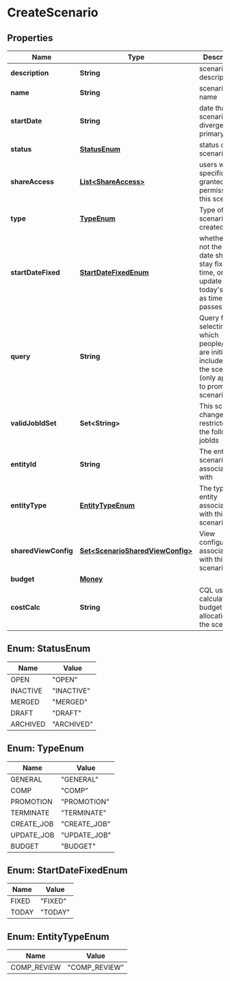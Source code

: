 

# CreateScenario


## Properties

| Name | Type | Description | Notes |
|------------ | ------------- | ------------- | -------------|
|**description** | **String** | scenario description |  [optional] |
|**name** | **String** | scenario name |  |
|**startDate** | **String** | date that this scenario diverges from primary |  [optional] |
|**status** | [**StatusEnum**](#StatusEnum) | status of scenario |  [optional] |
|**shareAccess** | [**List&lt;ShareAccess&gt;**](ShareAccess.md) | users who are specifically granted permission to this scenario |  [optional] |
|**type** | [**TypeEnum**](#TypeEnum) | Type of scenario to be created |  [optional] |
|**startDateFixed** | [**StartDateFixedEnum**](#StartDateFixedEnum) | whether or not the start date should stay fixed in time, or update to today&#39;s date as time passes |  [optional] |
|**query** | **String** | Query for selecting which people/jobs are initially included in the scenario (only applies to promotion scenarios) |  [optional] |
|**validJobIdSet** | **Set&lt;String&gt;** | This scenario changes are restricted to the following jobIds |  [optional] |
|**entityId** | **String** | The entity this scenario is associated with |  [optional] |
|**entityType** | [**EntityTypeEnum**](#EntityTypeEnum) | The type of entity associated with this scenario |  [optional] |
|**sharedViewConfig** | [**Set&lt;ScenarioSharedViewConfig&gt;**](ScenarioSharedViewConfig.md) | View configurations associated with this scenario |  [optional] |
|**budget** | [**Money**](Money.md) |  |  [optional] |
|**costCalc** | **String** | CQL used to calculate the budget allocation in the scenario |  [optional] |



## Enum: StatusEnum

| Name | Value |
|---- | -----|
| OPEN | &quot;OPEN&quot; |
| INACTIVE | &quot;INACTIVE&quot; |
| MERGED | &quot;MERGED&quot; |
| DRAFT | &quot;DRAFT&quot; |
| ARCHIVED | &quot;ARCHIVED&quot; |



## Enum: TypeEnum

| Name | Value |
|---- | -----|
| GENERAL | &quot;GENERAL&quot; |
| COMP | &quot;COMP&quot; |
| PROMOTION | &quot;PROMOTION&quot; |
| TERMINATE | &quot;TERMINATE&quot; |
| CREATE_JOB | &quot;CREATE_JOB&quot; |
| UPDATE_JOB | &quot;UPDATE_JOB&quot; |
| BUDGET | &quot;BUDGET&quot; |



## Enum: StartDateFixedEnum

| Name | Value |
|---- | -----|
| FIXED | &quot;FIXED&quot; |
| TODAY | &quot;TODAY&quot; |



## Enum: EntityTypeEnum

| Name | Value |
|---- | -----|
| COMP_REVIEW | &quot;COMP_REVIEW&quot; |



